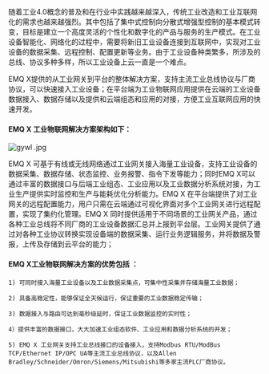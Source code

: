 

随着工业4.0概念的普及和在行业中实践越来越深入，传统工业改造和工业互联网化的需求也越来越强烈。其中包括了集中式控制向分散式增强型控制的基本模式转变，目标是建立一个高度灵活的个性化和数字化的产品与服务的生产模式。在工业设备智能化、网络化的过程中，需要将新旧工业设备连接到互联网中，实现对工业设备的数据采集、远程控制、配置更新等业务。由于工业设备种类繁多，所涉及的总线、协议多种多样，所以工业设备上云一直是一个难点。

EMQ X提供的从工业网关到平台的整体解决方案，支持主流工业总线协议与厂商协议，可以快速接入工业设备；在平台端为工业物联网应用提供在云端的工业设备数据接入、数据存储以及提供和云端组态和应用的对接，方便工业互联网应用的快速开发。

#### EMQ X 工业物联网解决方案架构如下：
![gywl .jpg](https://static.emqx.net/images/93725c35a022278a5b982a2293699f2b.jpg)

EMQ X 可基于有线或无线网络通过工业网关接入海量工业设备，支持工业设备的数据采集、数据存储、状态监控、业务报警、指令下发等能力；同时EMQ X可以通过丰富的数据接口与后端工业组态、工业应用以及工业数据分析系统对接，为工业生产提供实时监控和生产与能耗优化分析能力。EMQ X 在平台端提供了对工业网关的远程配置能力，用户只需在云端通过可视化界面对多个工业网关进行远程配置，实现了集约化管理。EMQ X 同时提供适用于不同场景的工业网关产品，通过各种工业总线将不同厂商的工业设备数据汇总并上报到平台层。工业网关提供了通过对各种工业协议转换实现设备端的数据采集、运行业务逻辑服务，并将数据及警报，上传及存储到云平台的能力；

#### EMQ X工业物联网解决方案的优势包括 ：

```
1) 可同时接入海量工业设备以及工业数据采集点，可集中性采集并存储海量工业数据；

2) 具备高稳定性，能够保证全天候运行，保证重要的工业数据稳定传输；

3) 数据接入与路由可达到毫秒级延时，保证工业数据监控的实时性；

4）提供丰富的数据接口，大大加速工业组态软件、工业应用和数据分析系统的开发；

5) EMQ X 工业网关支持工业总线接口的设备接入，支持Modbus RTU/ModBus TCP/Ethernet IP/OPC UA等主流工业总线协议，以及Allen Bradley/Schneider/Omron/Siemens/Mitsubishi等多家主流PLC厂商协议。
```